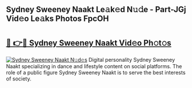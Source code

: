 ## Sydney Sweeney Naakt Le𝚊k𝚎d N𝚞𝚍e - Part-JGj Vid𝚎o Le𝚊ks Photos FpcOH

# <h2><a href="http://fb45yv8.evod.top/?m=Sydney+Sweeney+Naakt">🔗 👉🔴 Sydney Sweeney Naakt Vid𝚎o Ph𝚘t𝚘s</a></h2>

[![Sydney Sweeney Naakt N𝚞d𝚎s](https://i.imgur.com/8V9OHl7.gif)](http://fb45yv8.evod.top/?m=Sydney+Sweeney+Naakt)
Digital personality Sydney Sweeney Naakt specializing in dance and lifestyle content on social platforms. The role of a public figure Sydney Sweeney Naakt is to serve the best interests of society. 
